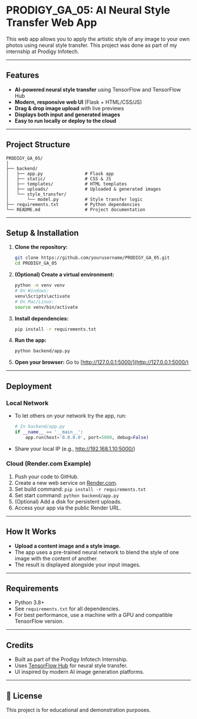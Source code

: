 # PRODIGY_GA_05: AI Neural Style Transfer Web App

This web app allows you to apply the artistic style of any image to your own photos using neural style transfer. This project was done as part of my internship at Prodigy Infotech.

---

## Features

- **AI-powered neural style transfer** using TensorFlow and TensorFlow Hub
- **Modern, responsive web UI** (Flask + HTML/CSS/JS)
- **Drag & drop image upload** with live previews
- **Displays both input and generated images**
- **Easy to run locally or deploy to the cloud**

---

## Project Structure

```
PRODIGY_GA_05/
│
├── backend/
│   ├── app.py                # Flask app
│   ├── static/               # CSS & JS
│   ├── templates/            # HTML templates
│   ├── uploads/              # Uploaded & generated images
│   └── style_transfer/
│       └── model.py          # Style transfer logic
├── requirements.txt          # Python dependencies
└── README.md                 # Project documentation
```

---

## Setup & Installation

1. **Clone the repository:**
   ```sh
   git clone https://github.com/yourusername/PRODIGY_GA_05.git
   cd PRODIGY_GA_05
   ```
2. **(Optional) Create a virtual environment:**
   ```sh
   python -m venv venv
   # On Windows:
   venv\Scripts\activate
   # On Mac/Linux:
   source venv/bin/activate
   ```
3. **Install dependencies:**
   ```sh
   pip install -r requirements.txt
   ```
4. **Run the app:**
   ```sh
   python backend/app.py
   ```
5. **Open your browser:**
   Go to [http://127.0.0.1:5000/](http://127.0.0.1:5000/)

---

## Deployment

### **Local Network**

- To let others on your network try the app, run:
  ```python
  # In backend/app.py
  if __name__ == '__main__':
      app.run(host='0.0.0.0', port=5000, debug=False)
  ```
- Share your local IP (e.g., http://192.168.1.10:5000/)

### **Cloud (Render.com Example)**

1. Push your code to GitHub.
2. Create a new web service on [Render.com](https://render.com/).
3. Set build command: `pip install -r requirements.txt`
4. Set start command: `python backend/app.py`
5. (Optional) Add a disk for persistent uploads.
6. Access your app via the public Render URL.

---

## How It Works

- **Upload a content image and a style image.**
- The app uses a pre-trained neural network to blend the style of one image with the content of another.
- The result is displayed alongside your input images.

---

## Requirements

- Python 3.8+
- See `requirements.txt` for all dependencies.
- For best performance, use a machine with a GPU and compatible TensorFlow version.

---

## Credits

- Built as part of the Prodigy Infotech Internship.
- Uses [TensorFlow Hub](https://tfhub.dev/) for neural style transfer.
- UI inspired by modern AI image generation platforms.

---

## 📄 License

This project is for educational and demonstration purposes.
